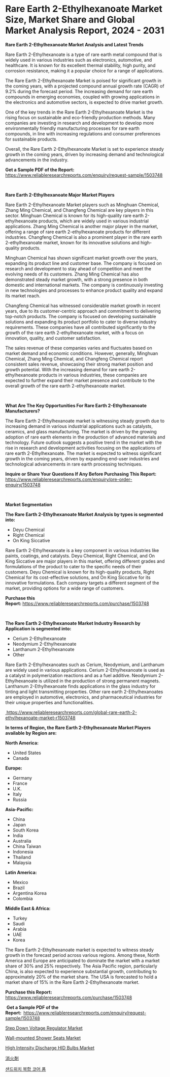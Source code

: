 <p><h1>Rare Earth 2-Ethylhexanoate Market Size, Market Share and Global Market Analysis Report, 2024 - 2031</h1></p><p><strong>Rare Earth 2-Ethylhexanoate Market Analysis and Latest Trends</strong></p>
<p><p>Rare Earth 2-Ethylhexanoate is a type of rare earth metal compound that is widely used in various industries such as electronics, automotive, and healthcare. It is known for its excellent thermal stability, high purity, and corrosion resistance, making it a popular choice for a range of applications.</p><p>The Rare Earth 2-Ethylhexanoate Market is poised for significant growth in the coming years, with a projected compound annual growth rate (CAGR) of 9.2% during the forecast period. The increasing demand for rare earth compounds in emerging economies, coupled with growing applications in the electronics and automotive sectors, is expected to drive market growth.</p><p>One of the key trends in the Rare Earth 2-Ethylhexanoate Market is the rising focus on sustainable and eco-friendly production methods. Many companies are investing in research and development to develop more environmentally friendly manufacturing processes for rare earth compounds, in line with increasing regulations and consumer preferences for sustainable products.</p><p>Overall, the Rare Earth 2-Ethylhexanoate Market is set to experience steady growth in the coming years, driven by increasing demand and technological advancements in the industry.</p></p>
<p><strong>Get a Sample PDF of the Report:&nbsp;</strong> <a href="https://www.reliableresearchreports.com/enquiry/request-sample/1503748">https://www.reliableresearchreports.com/enquiry/request-sample/1503748</a></p>
<p>&nbsp;</p>
<p><strong>Rare Earth 2-Ethylhexanoate Major Market Players</strong></p>
<p><p>Rare Earth 2-Ethylhexanoate Market players such as Minghuan Chemical, Zhang Ming Chemical, and Changfeng Chemical are key players in this sector. Minghuan Chemical is known for its high-quality rare earth 2-ethylhexanoate products, which are widely used in various industrial applications. Zhang Ming Chemical is another major player in the market, offering a range of rare earth 2-ethylhexanoate products for different industries. Changfeng Chemical is also a prominent player in the rare earth 2-ethylhexanoate market, known for its innovative solutions and high-quality products.</p><p>Minghuan Chemical has shown significant market growth over the years, expanding its product line and customer base. The company is focused on research and development to stay ahead of competition and meet the evolving needs of its customers. Zhang Ming Chemical has also demonstrated steady market growth, with a strong presence in both domestic and international markets. The company is continuously investing in new technologies and processes to enhance product quality and expand its market reach.</p><p>Changfeng Chemical has witnessed considerable market growth in recent years, due to its customer-centric approach and commitment to delivering top-notch products. The company is focused on developing sustainable solutions and expanding its product portfolio to cater to diverse industry requirements. These companies have all contributed significantly to the growth of the rare earth 2-ethylhexanoate market, with a focus on innovation, quality, and customer satisfaction.</p><p>The sales revenue of these companies varies and fluctuates based on market demand and economic conditions. However, generally, Minghuan Chemical, Zhang Ming Chemical, and Changfeng Chemical report consistent sales revenue, showcasing their strong market position and growth potential. With the increasing demand for rare earth 2-ethylhexanoate products in various industries, these companies are expected to further expand their market presence and contribute to the overall growth of the rare earth 2-ethylhexanoate market.</p></p>
<p>&nbsp;</p>
<p><strong>What Are The Key Opportunities For Rare Earth 2-Ethylhexanoate Manufacturers?</strong></p>
<p><p>The Rare Earth 2-Ethylhexanoate market is witnessing steady growth due to increasing demand in various industrial applications such as catalysts, ceramics, and glass manufacturing. The market is driven by the growing adoption of rare earth elements in the production of advanced materials and technology. Future outlook suggests a positive trend in the market with the rise in research and development activities focusing on the applications of rare earth 2-Ethylhexanoate. The market is expected to witness significant growth in the coming years, driven by expanding end-user industries and technological advancements in rare earth processing techniques.</p></p>
<p><strong>Inquire or Share Your Questions If Any Before Purchasing This Report:</strong> <a href="https://www.reliableresearchreports.com/enquiry/pre-order-enquiry/1503748">https://www.reliableresearchreports.com/enquiry/pre-order-enquiry/1503748</a></p>
<p>&nbsp;</p>
<p><strong>Market Segmentation</strong></p>
<p><strong>The Rare Earth 2-Ethylhexanoate Market Analysis by types is segmented into:</strong></p>
<p><ul><li>Deyu Chemical</li><li>Right Chemical</li><li>On King Siccative</li></ul></p>
<p><p>Rare Earth 2-Ethylhexanoate is a key component in various industries like paints, coatings, and catalysts. Deyu Chemical, Right Chemical, and On King Siccative are major players in this market, offering different grades and formulations of the product to cater to the specific needs of their customers. Deyu Chemical is known for its high-quality products, Right Chemical for its cost-effective solutions, and On King Siccative for its innovative formulations. Each company targets a different segment of the market, providing options for a wide range of customers.</p></p>
<p><strong>Purchase this Report:&nbsp;</strong><a href="https://www.reliableresearchreports.com/purchase/1503748">https://www.reliableresearchreports.com/purchase/1503748</a></p>
<p>&nbsp;</p>
<p><strong>The Rare Earth 2-Ethylhexanoate Market Industry Research by Application is segmented into:</strong></p>
<p><ul><li>Cerium 2-Ethylhexanoate</li><li>Neodymium 2-Ethylhexanoate</li><li>Lanthanum 2-Ethylhexanoate</li><li>Other</li></ul></p>
<p><p>Rare Earth 2-Ethylhexanoates such as Cerium, Neodymium, and Lanthanum are widely used in various applications. Cerium 2-Ethylhexanoate is used as a catalyst in polymerization reactions and as a fuel additive. Neodymium 2-Ethylhexanoate is utilized in the production of strong permanent magnets. Lanthanum 2-Ethylhexanoate finds applications in the glass industry for tinting and light transmitting properties. Other rare earth 2-Ethylhexanoates are employed in automotive, electronics, and pharmaceutical industries for their unique properties and functionalities.</p></p>
<p><a href="https://www.reliableresearchreports.com/global-rare-earth-2-ethylhexanoate-market-r1503748">&nbsp;https://www.reliableresearchreports.com/global-rare-earth-2-ethylhexanoate-market-r1503748</a></p>
<p><strong>In terms of Region, the Rare Earth 2-Ethylhexanoate Market Players available by Region are:</strong></p>
<p>
    <p> <strong> North America: </strong>
        <ul>
            <li>United States</li>
            <li>Canada</li>
        </ul>
        </p> 
    <p> <strong> Europe: </strong>
        <ul>
            <li>Germany</li>
            <li>France</li>
            <li>U.K.</li>
            <li>Italy</li>
            <li>Russia</li>
        </ul>
        </p> 
    <p> <strong> Asia-Pacific: </strong>
        <ul>
            <li>China</li>
            <li>Japan</li>
            <li>South Korea</li>
            <li>India</li>
            <li>Australia</li>
            <li>China Taiwan</li>
            <li>Indonesia</li>
            <li>Thailand</li>
            <li>Malaysia</li>
        </ul>
        </p> 
    <p> <strong> Latin America: </strong>
        <ul>
            <li>Mexico</li>
            <li>Brazil</li>
            <li>Argentina Korea</li>
            <li>Colombia</li>
        </ul>
        </p> 
    <p> <strong> Middle East & Africa: </strong>
        <ul>
            <li>Turkey</li>
            <li>Saudi</li>
            <li>Arabia</li>
            <li>UAE</li>
            <li>Korea</li>
        </ul>
    </p>
    </p>
<p><p>The Rare Earth 2-Ethylhexanoate market is expected to witness steady growth in the forecast period across various regions. Among these, North America and Europe are anticipated to dominate the market with a market share of 30% and 25% respectively. The Asia Pacific region, particularly China, is also expected to experience substantial growth, contributing to approximately 20% of the market share. The USA is forecasted to hold a market share of 15% in the Rare Earth 2-Ethylhexanoate market.</p></p>
<p><strong>Purchase this Report: </strong><a href="https://www.reliableresearchreports.com/purchase/1503748">https://www.reliableresearchreports.com/purchase/1503748</a></p>
<p>&nbsp;<strong>Get a Sample PDF of the Report:&nbsp;&nbsp;</strong><a href="https://www.reliableresearchreports.com/enquiry/request-sample/1503748">https://www.reliableresearchreports.com/enquiry/request-sample/1503748</a></p>
<p><strong></strong></p>
<p><p><a href="https://issuu.com/reportprime-2/docs/step-down-voltage-regulator-market-_c32a08c77fb2cf">Step Down Voltage Regulator Market</a></p><p><a href="https://github.com/gamblestampleyjenny50m5sl6/Market-Research-Report-List-2/blob/main/wall-mounted-shower-seats-market.md">Wall-mounted Shower Seats Market</a></p><p><a href="https://issuu.com/reportprime-2/docs/high-intensity-discharge-hid-bulbs-_8b91bda112fa44">High Intensity Discharge HID Bulbs Market</a></p><p><a href="https://medium.com/@hugofirst21/%E6%B6%88%E7%81%AB%E5%99%A8%E3%82%A8%E3%83%BC%E3%82%B8%E3%82%A7%E3%83%B3%E3%83%88%E5%B8%82%E5%A0%B4%E8%A6%8F%E6%A8%A1-%E5%B8%82%E5%A0%B4%E5%B1%95%E6%9C%9B%E3%81%A8%E5%B8%82%E5%A0%B4%E4%BA%88%E6%B8%AC-2024%E5%B9%B4%E3%81%8B%E3%82%892031%E5%B9%B4%E3%81%BE%E3%81%A7-005f93e30f2d">消火剤</a></p><p><a href="https://github.com/crfsywufhm81415/Market-Research-Report-List-2/blob/main/411296586623.md">샌드위치 복합 코어 폼</a></p></p>